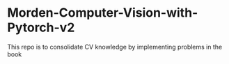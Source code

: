 # Morden-Computer-Vision-with-Pytorch-v2
This repo is to consolidate CV knowledge by implementing problems in the book
